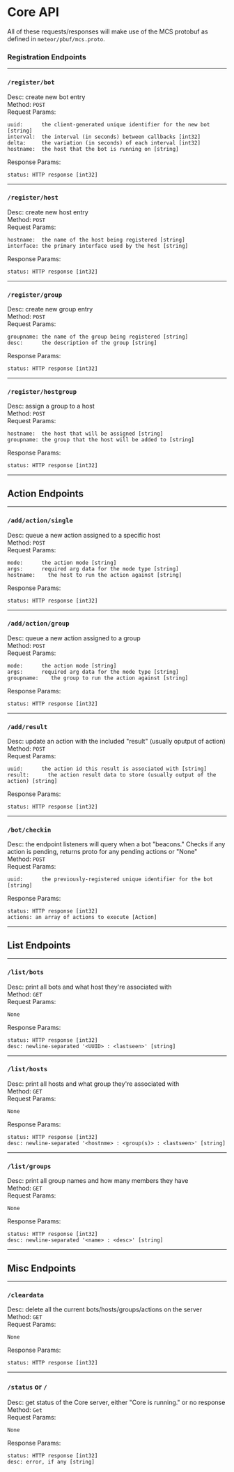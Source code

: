 # Core API

All of these requests/responses will make use of the MCS protobuf as defined in `meteor/pbuf/mcs.proto`.

### Registration Endpoints
---

### `/register/bot`
Desc: create new bot entry  
Method: `POST`   
Request Params:   
```
uuid:      the client-generated unique identifier for the new bot [string]
interval:  the interval (in seconds) between callbacks [int32]
delta:     the variation (in seconds) of each interval [int32]
hostname:  the host that the bot is running on [string]
```  
Response Params:   
```
status: HTTP response [int32]
```

---

### `/register/host`
Desc: create new host entry  
Method: `POST`   
Request Params:   
```
hostname:  the name of the host being registered [string]
interface: the primary interface used by the host [string]
```
Response Params: 
```
status: HTTP response [int32]
```

---

### `/register/group`
Desc: create new group entry  
Method: `POST`    
Request Params:   
```
groupname: the name of the group being registered [string]
desc:      the description of the group [string]
``` 
Response Params:   
```
status: HTTP response [int32]
```

---

### `/register/hostgroup`
Desc: assign a group to a host  
Method: `POST`    
Request Params:   
```
hostname:  the host that will be assigned [string]
groupname: the group that the host will be added to [string]
``` 
Response Params:   
```
status: HTTP response [int32]
```

---

## Action Endpoints

---

### `/add/action/single`	
Desc: queue a new action assigned to a specific host  
Method: `POST`  
Request Params:   
```
mode:      the action mode [string]
args:      required arg data for the mode type [string]
hostname:    the host to run the action against [string]
```
Response Params:   
```
status: HTTP response [int32]
```

---

### `/add/action/group`
Desc: queue a new action assigned to a group  
Method: `POST`   
Request Params:   
```
mode:      the action mode [string]
args:      required arg data for the mode type [string]
groupname:    the group to run the action against [string]     
```
Response Params:   
```
status: HTTP response [int32]
```

---

### `/add/result`
Desc: update an action with the included "result" (usually oputput of action)  
Method: `POST`   
Request Params:   
```
uuid:      the action id this result is associated with [string]
result:      the action result data to store (usually output of the action) [string]
```
Response Params:   
```
status: HTTP response [int32]
```

---

### `/bot/checkin`
Desc: the endpoint listeners will query when a bot "beacons." Checks if any action is pending, returns proto for any pending actions or "None"  
Method: `POST`  
Request Params:   
```
uuid:      the previously-registered unique identifier for the bot [string]
```
Response Params:   
```
status: HTTP response [int32]
actions: an array of actions to execute [Action]
```

---

## List Endpoints

---

### `/list/bots`	
Desc: print all bots and what host they're associated with  
Method: `GET`  
Request Params:   
```
None
```
Response Params:   
```
status: HTTP response [int32]
desc: newline-separated '<UUID> : <lastseen>' [string]
```

---

### `/list/hosts`
Desc: print all hosts and what group they're associated with  
Method: `GET`  
Request Params:   
```
None
```
Response Params:   
```
status: HTTP response [int32]
desc: newline-separated '<hostnme> : <group(s)> : <lastseen>' [string]
```

---

### `/list/groups`
Desc: print all group names and how many members they have  
Method: `GET`  
Request Params:   
```
None
```
Response Params:   
```
status: HTTP response [int32]
desc: newline-separated '<name> : <desc>' [string]
```

---

## Misc Endpoints

---

### `/cleardata`
Desc: delete all the current bots/hosts/groups/actions on the server  
Method: `GET`   
Request Params:   
```
None
``` 
Response Params:   
```
status: HTTP response [int32]
```

---

### `/status` or `/`
Desc: get status of the Core server, either "Core is running." or no response  
Method: `Get`  
Request Params:   
```
None
```  
Response Params:   
```
status: HTTP response [int32]
desc: error, if any [string]
```
